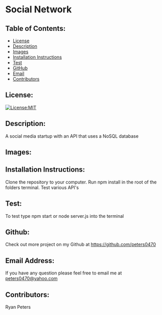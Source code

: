 # Social Network
  ## Table of Contents: 
  - [License](#license)
  - [Description](#description)
  - [Images](#images)
  - [Installation Instructions](#installation-Instructions)
  - [Test](#test)
  - [GitHub](#gitHub)
  - [Email](#email-address)
  - [Contributors](#contributors)

  ## License:
  [![License:MIT](https://img.shields.io/badge/License-MIT-yellow.svg)](https://opensource.org/licenses/MIT)

  ## Description:
  A social media startup with an API that uses a NoSQL database

  ## Images:
  

  ## Installation Instructions: 
  Clone the repository to your computer. Run npm install in the root of the folders terminal. Test various API's


  ## Test: 
  To test type npm start or node server.js into the terminal

  ## Github: 
  Check out more project on my Github at https://github.com/peters0470

  ## Email Address:
  If you have any question please feel free to email me at peters0470@yahoo.com

  ## Contributors:
  Ryan Peters
  